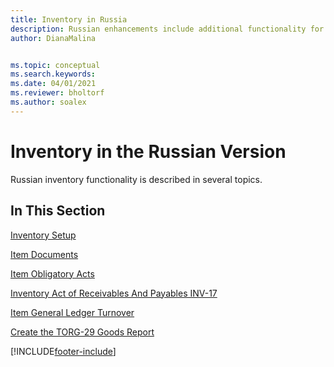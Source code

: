 ```yaml
---
title: Inventory in Russia
description: Russian enhancements include additional functionality for inventory.
author: DianaMalina


ms.topic: conceptual
ms.search.keywords:
ms.date: 04/01/2021
ms.reviewer: bholtorf
ms.author: soalex
---
```


# Inventory in the Russian Version

Russian inventory functionality is described in several topics.

## In This Section

[Inventory Setup](Inventory-Setup.md)

[Item Documents](Item-Documents.md)

[Item Obligatory Acts](Item-Obligatory-Acts.md)

[Inventory Act of Receivables And Payables INV-17](Inventory-Act-of-Receivables-And-Payables-INV-17.md)

[Item General Ledger Turnover](Item-General-Ledger-Turnover.md)

[Create the TORG-29 Goods Report](How-to-Create-the-TORG-29-Goods-Report.md)


[!INCLUDE[footer-include](../../includes/footer-banner.md)]